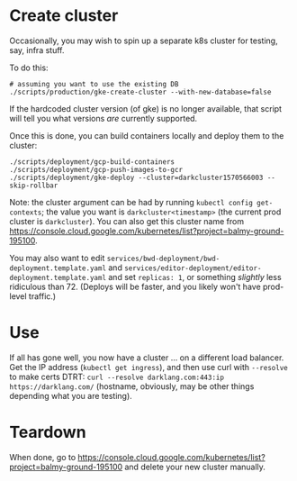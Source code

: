 # Create cluster

Occasionally, you may wish to spin up a separate k8s cluster for testing, say,
infra stuff.

To do this:

```
# assuming you want to use the existing DB
./scripts/production/gke-create-cluster --with-new-database=false
```

If the hardcoded cluster version (of gke) is no longer available, that script
will tell you what versions _are_ currently supported.

Once this is done, you can build containers locally and deploy them to the
cluster:

```
./scripts/deployment/gcp-build-containers
./scripts/deployment/gcp-push-images-to-gcr
./scripts/deployment/gke-deploy --cluster=darkcluster1570566003 --skip-rollbar
```

Note: the cluster argument can be had by running `kubectl config get-contexts`;
the value you want is `darkcluster<timestamp>` (the current prod cluster is
`darkcluster`). You can also get this cluster name from
https://console.cloud.google.com/kubernetes/list?project=balmy-ground-195100.

You may also want to edit
`services/bwd-deployment/bwd-deployment.template.yaml` and
`services/editor-deployment/editor-deployment.template.yaml` and
set `replicas: 1`, or something _slightly_ less ridiculous than 72. (Deploys
will be faster, and you likely won't have prod-level traffic.)

# Use

If all has gone well, you now have a cluster ... on a different load balancer.
Get the IP address (`kubectl get ingress`), and then use curl with `--resolve`
to make certs DTRT: `curl --resolve darklang.com:443:ip https://darklang.com/`
(hostname, obviously, may be other things depending what you are testing).

# Teardown

When done, go to
https://console.cloud.google.com/kubernetes/list?project=balmy-ground-195100 and
delete your new cluster manually.
